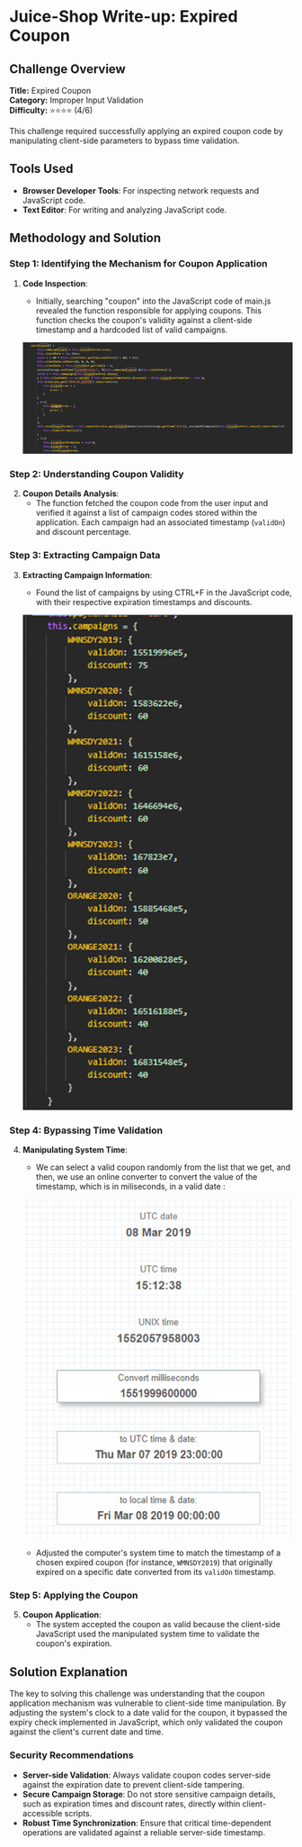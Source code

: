 # Juice-Shop Write-up: Expired Coupon

## Challenge Overview

**Title:** Expired Coupon  
**Category:** Improper Input Validation  
**Difficulty:** ⭐⭐⭐⭐ (4/6)

This challenge required successfully applying an expired coupon code by manipulating client-side parameters to bypass time validation.

## Tools Used

- **Browser Developer Tools**: For inspecting network requests and JavaScript code.
- **Text Editor**: For writing and analyzing JavaScript code.

## Methodology and Solution

### Step 1: Identifying the Mechanism for Coupon Application

1. **Code Inspection**:
   - Initially, searching "coupon" into the JavaScript code of main.js revealed the function responsible for applying coupons. This function checks the coupon's validity against a client-side timestamp and a hardcoded list of valid campaigns.

   ![coupon code](../assets/difficulty4/expired_coupon_1.png)

### Step 2: Understanding Coupon Validity

2. **Coupon Details Analysis**:
   - The function fetched the coupon code from the user input and verified it against a list of campaign codes stored within the application. Each campaign had an associated timestamp (`validOn`) and discount percentage.

### Step 3: Extracting Campaign Data

3. **Extracting Campaign Information**:
   - Found the list of campaigns by using CTRL+F in the JavaScript code, with their respective expiration timestamps and discounts.

   ![campaigns](../assets/difficulty4/expired_coupon_2.png)

### Step 4: Bypassing Time Validation

4. **Manipulating System Time**:
   - We can select a valid coupon randomly from the list that we get, and then, we use an online converter to convert the value of the timestamp, which is in miliseconds, in a valid date :

   ![conversion](../assets/difficulty4/expired_coupon_4.png)

   - Adjusted the computer's system time to match the timestamp of a chosen expired coupon (for instance, `WMNSDY2019`) that originally expired on a specific date converted from its `validOn` timestamp.

### Step 5: Applying the Coupon

5. **Coupon Application**:
   - The system accepted the coupon as valid because the client-side JavaScript used the manipulated system time to validate the coupon's expiration.

## Solution Explanation

The key to solving this challenge was understanding that the coupon application mechanism was vulnerable to client-side time manipulation. By adjusting the system's clock to a date valid for the coupon, it bypassed the expiry check implemented in JavaScript, which only validated the coupon against the client's current date and time.

### Security Recommendations

- **Server-side Validation**: Always validate coupon codes server-side against the expiration date to prevent client-side tampering.
- **Secure Campaign Storage**: Do not store sensitive campaign details, such as expiration times and discount rates, directly within client-accessible scripts.
- **Robust Time Synchronization**: Ensure that critical time-dependent operations are validated against a reliable server-side timestamp.
